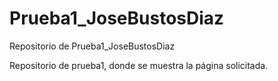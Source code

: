 # Prueba1_JoseBustosDiaz
Repositorio de Prueba1_JoseBustosDiaz

Repositorio de prueba1, donde se muestra la página solicitada.
